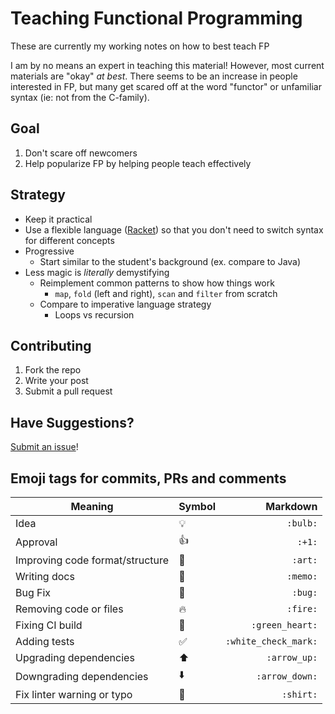 # Teaching Functional Programming
These are currently my working notes on how to best teach FP

I am by no means an expert in teaching this material! However, most current
materials are "okay" _at best_. There seems to be an increase in people
interested in FP, but many get scared off at the word "functor" or unfamiliar
syntax (ie: not from the C-family).

## Goal
1. Don't scare off newcomers
2. Help popularize FP by helping people teach effectively

## Strategy
- Keep it practical
- Use a flexible language ([Racket](http://racket-lang.org)) so that you don't
need to switch syntax for different concepts
- Progressive
  - Start similar to the student's background (ex. compare to Java)
- Less magic is *literally* demystifying
  - Reimplement common patterns to show how things work
    - `map`, `fold` (left and right), `scan` and `filter` from scratch
  - Compare to imperative language strategy
    - Loops vs recursion

## Contributing
1. Fork the repo
2. Write your post
3. Submit a pull request

## Have Suggestions?
[Submit an issue](https://github.com/expede/teaching-fp/issues/new)!

## Emoji tags for commits, PRs and comments
| Meaning                         | Symbol              | Markdown              |
|---------------------------------|---------------------|----------------------:|
| Idea                            | :bulb:              | `:bulb:`              |
| Approval                        | :+1:                | `:+1:`                |
| Improving code format/structure | :art:               | `:art:`               |
| Writing docs                    | :memo:              | `:memo:`              |
| Bug Fix                         | :bug:               | `:bug:`               |
| Removing code or files          | :fire:              | `:fire:`              |
| Fixing CI build                 | :green_heart:       | `:green_heart:`       |
| Adding tests                    | :white_check_mark:  | `:white_check_mark:`  |
| Upgrading dependencies          | :arrow_up:          | `:arrow_up:`          |
| Downgrading dependencies        | :arrow_down:        | `:arrow_down:`        |
| Fix linter warning or typo      | :shirt:             | `:shirt:`             |
